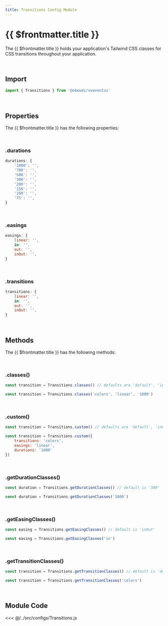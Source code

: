 ```yaml
---
title: Transitions Config Module
---
```




# {{ $frontmatter.title }}

The {{ $frontmatter.title }} holds your application's Tailwind CSS classes for CSS transitions throughout your application.

<br>



## Import

```javascript
import { Transitions } from '@obewds/vueventus'
```

<br>




## Properties

The {{ $frontmatter.title }} has the following properties:

<br>




### .durations

```javascript
durations: {
    '1000': '',
    '700': '',
    '500': '',
    '300': '',
    '200': '',
    '150': '',
    '100': '',
    '75': '',
}
```

<br>




### .easings

```javascript
easings: {
    linear: '',
    in: '',
    out: '',
    inOut: '',
}
```

<br>




### .transitions

```javascript
transitions: {
    linear: '',
    in: '',
    out: '',
    inOut: '',
}
```

<br>













## Methods

The {{ $frontmatter.title }} has the following methods:

<br>




### .classes()

```javascript
const transition = Transitions.classes() // defaults are 'default', 'inOut', '300'
```

```javascript
const transition = Transitions.classes('colors', 'linear', '1000')
```

<br>




### .custom()

```javascript
const transition = Transitions.custom() // defaults are 'default', 'inOut', '300'
```

```javascript
const transition = Transitions.custom({
    transitions: 'colors',
    easings: 'linear',
    durations: '1000'
})
```

<br>



### .getDurationClasses()

```javascript
const duration = Transitions.getDurationClasses() // default is '300'
```

```javascript
const duration = Transitions.getDurationClasses('1000')
```

<br>




### .getEasingClasses()

```javascript
const easing = Transitions.getEasingClasses() // default is 'inOut'
```

```javascript
const easing = Transitions.getEasingClasses('in')
```

<br>




### .getTransitionClasses()

```javascript
const transition = Transitions.getTransitionClasses() // default is 'default'
```

```javascript
const transition = Transitions.getTransitionClasses('colors')
```

<br>







## Module Code

<<< @/../src/configs/Transitions.js

<br>

